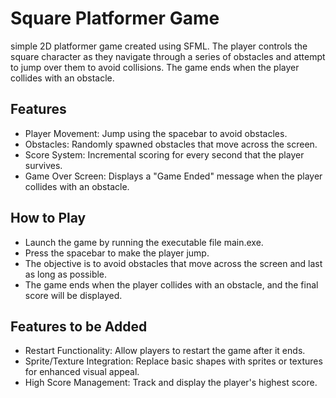 # Square Platformer Game
simple 2D platformer game created using SFML. The player controls the square character as they navigate through a series of obstacles and attempt to jump over them to avoid collisions. The game ends when the player collides with an obstacle.

## Features
 - Player Movement: Jump using the spacebar to avoid obstacles.
 - Obstacles: Randomly spawned obstacles that move across the screen.
 - Score System: Incremental scoring for every second that the player survives.
 - Game Over Screen: Displays a "Game Ended" message when the player collides with an obstacle.

## How to Play
 - Launch the game by running the executable file main.exe.
 - Press the spacebar to make the player jump.
 - The objective is to avoid obstacles that move across the screen and last as long as possible.
 - The game ends when the player collides with an obstacle, and the final score will be displayed.

## Features to be Added
 - Restart Functionality: Allow players to restart the game after it ends.
 - Sprite/Texture Integration: Replace basic shapes with sprites or textures for enhanced visual appeal.
 - High Score Management: Track and display the player's highest score.
